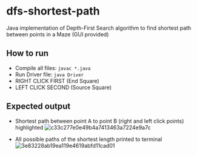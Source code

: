 # dfs-shortest-path

Java implementation of Depth-First Search algorithm to find shortest path between points in a Maze (GUI provided)

## How to run

- Compile all files:
  `javac *.java`
- Run Driver file:
  `java Driver`
- RIGHT CLICK FIRST (End Square)
- LEFT CLICK SECOND (Source Square)
  
## Expected output
- Shortest path between point A to point B (right and left click points) highlighted
![c33c277e0e49b4a7413463a7224e9a7c](https://github.com/ginesmoratalla/dfs-shortest-path/assets/126341997/f2d60423-0b08-403b-9c51-55df25eee209)

  
- All possible paths of the shortest length printed to terminal
![3e83228ab19ea119e4619abfd11cad01](https://github.com/ginesmoratalla/dfs-shortest-path/assets/126341997/2ecf32af-9363-46b8-9c64-5187e713adfc)
